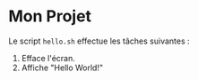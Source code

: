 # Mon Projet

Le script `hello.sh` effectue les tâches suivantes :

1. Efface l'écran.
2. Affiche "Hello World!"

